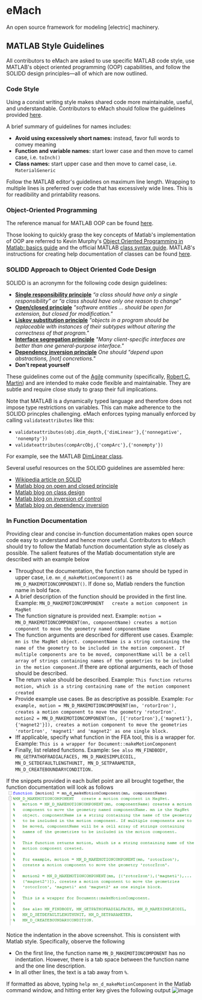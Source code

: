 # eMach
An open source framework for modeling [electric] machinery.

## MATLAB Style Guidelines

All contributors to eMach are asked to use specific MATLAB code style, use MATLAB's object oriented programming (OOP) capabilities, and follow the SOLIDD design principles&mdash;all of which are now outlined.

### Code Style
Using a consist writing style makes shared code more maintainable, useful, and understandable. Contributors to eMach should follow the guidelines provided [here](styleGuidelines/matlabStyle2book.pdf). 

A brief summary of guidelines for names includes:
- **Avoid using excessively short names:** instead, favor full words to convey meaning
- **Function and variable names:** start lower case and then move to camel case, i.e. `toInch()`
- **Class names:** start upper case and then move to camel case, i.e. `MaterialGeneric`


Follow the MATLAB editor's guidelines on maximum line length. Wrapping to multiple lines is preferred over code that has excessively wide lines. This is for readibility and printability reasons.

### Object-Oriented Programming
The reference manual for MATLAB OOP can be found [here](https://www.mathworks.com/help/pdf_doc/matlab/matlab_oop.pdf).

Those looking to quickly grasp the key concepts of Matlab's implementation of OOP are referred to Kevin Murphy's [Object Oriented Programming in Matlab: basics guide](https://www.cs.ubc.ca/~murphyk/Software/matlabTutorial/html/objectOriented.html) and the official MATLAB [class syntax guide](https://www.mathworks.com/help/matlab/class-syntax-guide.html). MATLAB's instructions for creating help documentation of classes can be found [here](https://www.mathworks.com/help/matlab/matlab_prog/create-help-for-classes.html).

### SOLIDD Approach to Object Oriented Code Design
SOLIDD is an acronymn for the following code design guidelines:

- [**Single responsibility principle**](https://web.archive.org/web/20150202200348/http://www.objectmentor.com/resources/articles/srp.pdf) _“a class should have only a single responsibility” or “a class should have only one reason to change”_
- [**Open/closed principle**](https://web.archive.org/web/20150905081105/http://www.objectmentor.com/resources/articles/ocp.pdf) _"software entities … should be open for extension, but closed for modification."_
- [**Liskov substitution principle**](https://web.archive.org/web/20150905081111/http://www.objectmentor.com/resources/articles/lsp.pdf) _"objects in a program should be replaceable with instances of their subtypes without altering the correctness of that program."_
- [**Interface segregation principle**](https://web.archive.org/web/20150905081110/http://www.objectmentor.com/resources/articles/isp.pdf) _"Many client-specific interfaces are better than one general-purpose interface."_
- [**Dependency inversion principle**](https://web.archive.org/web/20150905081103/http://www.objectmentor.com/resources/articles/dip.pdf) _One should "depend upon abstractions, [not] concretions."_
- **Don't repeat yourself**

These guidelines come out of the [Agile](https://en.wikipedia.org/wiki/Agile_software_development) community (specifically, [Robert C. Martin](https://en.wikipedia.org/wiki/Robert_C._Martin)) and are intended to make code flexible and maintainable. They are subtle and require close study to grasp their full implications.  

Note that MATLAB is a dynamically typed language and therefore does not impose type restrictions on variables. This can make adherence to the SOLIDD princples challenging. eMach enforces typing manually enforced by calling `validateattributes` like this:
- `validateattributes(obj.dim_depth,{'dimLinear'},{'nonnegative', 'nonempty'})`
- `validateattributes(compArcObj,{'compArc'},{'nonempty'})`

For example, see the MATLAB [DimLinear class](https://github.com/Severson-Group/eMach/blob/73293d352750b54190ffbddf509158881f4d8c1f/model_obj/dimensions/DimLinear.m).

Several useful resources on the SOLIDD guidelines are assembled here:
- [Wikipedia article on SOLID](https://en.wikipedia.org/wiki/SOLID)
- [Matlab blog on open and closed principle](https://blogs.mathworks.com/developer/2015/12/18/open-and-extensible/)
- [Matlab blog on class design](https://blogs.mathworks.com/developer/2016/01/16/making-code-usable-useful-and-testable/)
- [Matlab blog on inversion of control](https://blogs.mathworks.com/developer/2016/02/16/inversion-of-control/)
- [Matlab blog on dependency inversion](https://blogs.mathworks.com/developer/2016/02/24/dependency-injection/)

### In Function Documentation
Providing clear and concise in-function documentation makes open source code easy to understand and hence more useful. Contributors to eMach should try to follow the Matlab function documentation style as closely as possible.
The salient features of the Matlab documentation style are described with an example below

- Throughout the documentation, the function name should be typed in upper case, i.e. `mn_d_makeMotionComponent()` as `MN_D_MAKEMOTIONCOMPONENT()`. If done so, Matlab renders the function name in bold face.
- A brief description of the function should be provided in the first line. Example: `MN_D_MAKEMOTIONCOMPONENT   create a motion component in MagNet`
- The function signature is provided next. Example: `motion = MN_D_MAKEMOTIONCOMPONENT(mn, componentName) creates a motion component to move the geometry named componentName`
- The function arguments are described for different use cases. Example: `mn is the MagNet object. componentName is a string containing the name of the geometry to be included in the motion component. If multiple components are to be moved, componentName will be a cell array of strings containing names of the geometries to be included in the motion component.`If there are optional arguments, each of those should be described.
- The return value should be described. Example: `This function returns motion, which is a string containing name of the motion component created`
- Provide example use cases. Be as descriptive as possible. Example: `For example, motion = MN_D_MAKEMOTIONCOMPONENT(mn, 'rotorIron'), creates a motion component to move the geometry 'rotorIron'. motion2 = MN_D_MAKEMOTIONCOMPONENT(mn, [{'rotorIron'},{'magnet1'},{'magnet2'}]), creates a motion component to move the geometries 'rotorIron', 'magnet1' and 'magnet2' as one single block.`
- Iff applicable, specify what function in the FEA tool, this is a wrapper for. Example: `This is a wrapper for Document::makeMotionComponent` 
- Finally, list related functions. Example: `See also MN_FINDBODY, MN_GETPATHOFRADIALFACES, MN_D_MAKESIMPLECOIL, MN_D_SETDEFAULTLENGTHUNIT, MN_D_SETPARAMETER, MN_D_CREATEBOUNDARYCONDITION.`
 
If the snippets provided in each bullet point are all brought together, the function documentation will look as follows
![image](./exampleMatlabDocumentation.PNG)

Notice the indentation in the above screenshot. This is consistent with Matlab style. Specifically, observe the following
- On the first line, the function name `MN_D_MAKEMOTIONCOMPONENT` has no indentation. However, there is a tab space between the function name and the one line description. 
- In all other lines, the text is a tab away from `%`.

If formatted as above, typing `help mn_d_makeMotionComponent` in the Matlab command window, and hitting enter key gives the following output
![image](./exampleMatlabDocumentation) 
